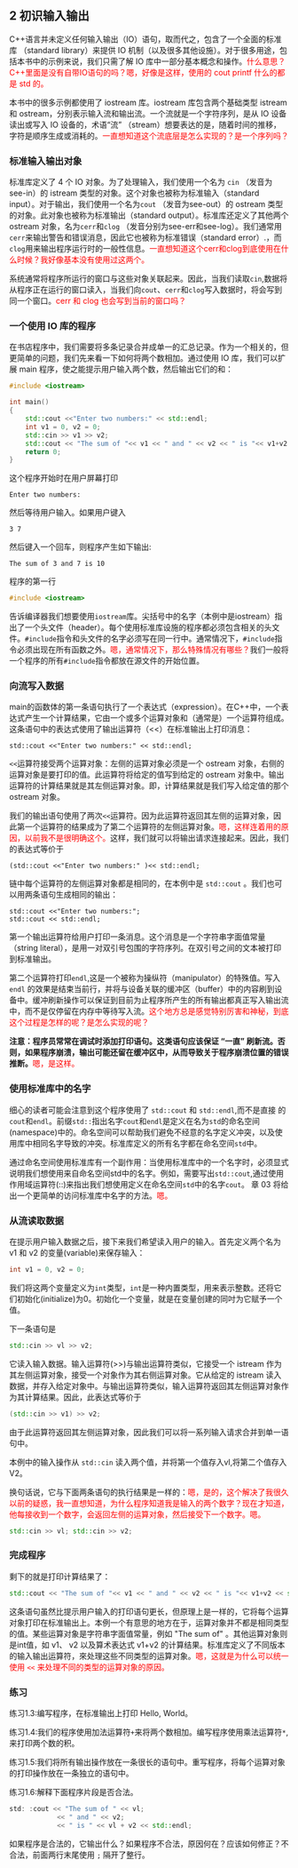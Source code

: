 
## 2 初识输入输出

C++语言并未定义任何输入输出（IO）语句，取而代之，包含了一个全面的标准库 （standard library）来提供 IO 机制（以及很多其他设施）。对于很多用途，包括本书中的示例来说，我们只需了解 IO 库中一部分基本概念和操作。<span style="color:red;">什么意思？C++里面是没有自带IO语句的吗？嗯，好像是这样，使用的 cout printf 什么的都是 std 的。</span>

本书中的很多示例都使用了 iostream 库。iostream 库包含两个基础类型 istream 和 ostream，分别表示输入流和输出流。一个流就是一个字符序列，是从 IO 设备读出或写入 IO 设备的，术语“流” （stream）想要表达的是，随着时间的推移，字符是顺序生成或消耗的。<span style="color:red;">一直想知道这个流底层是怎么实现的？是一个序列吗？</span>

### 标准输入输出对象

标准库定义了 4 个 IO 对象。为了处理输入，我们使用一个名为 `cin` （发音为see-in）的 istream 类型的对象。这个对象也被称为标准输入（standard input）。对于输出，我们使用一个名为`cout` （发音为see-out）的 ostream 类型的对象。此对象也被称为标准输出（standard output）。标准库还定义了其他两个 ostream 对象，名为`cerr`和`clog` （发音分别为see-err和see-log）。我们通常用`cerr`来输出警告和错误消息，因此它也被称为标准错误（standard error）.，而`clog`用来输出程序运行时的一般性信息。<span style="color:red;">一直想知道这个cerr和clog到底使用在什么时候？我好像基本没有使用过这两个。</span>

系统通常将程序所运行的窗口与这些对象关联起来。因此，当我们读取`cin`,数据将从程序正在运行的窗口读入，当我们向`cout`、`cerr`和`clog`写入数据时，将会写到同一个窗口。<span style="color:red;">cerr 和 clog 也会写到当前的窗口吗？</span>

### 一个使用 IO 库的程序

在书店程序中，我们需要将多条记录合并成单一的汇总记录。作为一个相关的，但更简单的问题，我们先来看一下如何将两个数相加。通过使用 IO 库，我们可以扩展 main 程序，使之能提示用户输入两个数，然后输出它们的和：

```cpp
#include <iostream>

int main()
{
    std::cout <<"Enter two numbers:" << std::endl;
    int v1 = 0, v2 = 0;
    std::cin >> v1 >> v2;
    std::cout << "The sum of "<< v1 << " and " << v2 << " is "<< v1+v2 << std::endl;
    return 0;
}
```

这个程序开始时在用户屏幕打印

```
Enter two numbers:
```

然后等待用户输入。如果用户键入

```
3 7
```

然后键入一个回车，则程序产生如下输出:

```
The sum of 3 and 7 is 10
```

程序的第一行

```cpp
#include <iostream>
```

告诉编译器我们想要使用`iostream`库。尖括号中的名字（本例中是iostream）指出了一个头文件（header）。每个使用标准库设施的程序都必须包含相关的头文件。`#include`指令和头文件的名字必须写在同一行中。通常情况下，`#include`指令必须出现在所有函数之外。<span style="color:red;">嗯，通常情况下，那么特殊情况有哪些？</span>我们一般将一个程序的所有`#include`指令都放在源文件的开始位置。

### 向流写入数据

main的函数体的第一条语句执行了一个表达式（expression）。在C++中，一个表达式产生一个计算结果，它由一个或多个运算对象和（通常是）一个运算符组成。这条语句中的表达式使用了输出运算符（<<）在标准输出上打印消息：

```
std::cout <<"Enter two numbers:" << std::endl;
```

`<<`运算符接受两个运算对象：左侧的运算对象必须是一个 ostream 对象，右侧的运算对象是要打印的值。此运算符将给定的值写到给定的 ostream 对象中。输出运算符的计算结果就是其左侧运算对象。即，计算结果就是我们写入给定值的那个 ostream 对象。

我们的输出语句使用了两次`<<`运算符。因为此运算符返回其左侧的运算对象，因此第一个运算符的结果成为了第二个运算符的左侧运算对象。<span style="color:red;">嗯，这样连着用的原因，以前我不是很明确这个。</span>这样，我们就可以将输出请求连接起来。因此，我们的表达式等价于

```
(std::cout <<"Enter two numbers:" )<< std::endl;
```

链中每个运算符的左侧运算对象都是相同的，在本例中是 `std::cout` 。我们也可以用两条语句生成相同的输出：

```
std::cout <<"Enter two numbers:";
std::cout << std::endl;
```

第一个输出运算符给用户打印一条消息。这个消息是一个字符串字面值常量（string literal），是用一对双引号包围的字符序列。在双引号之间的文本被打印到标准输出。

第二个运算符打印`endl`,这是一个被称为操纵符（manipulator）的特殊值。写入 `endl` 的效果是结束当前行，并将与设备关联的缓冲区（buffer）中的内容刷到设备中。缓冲刷新操作可以保证到目前为止程序所产生的所有输出都真正写入输出流中，而不是仅停留在内存中等待写入流。<span style="color:red;">这个地方总是感觉特别厉害和神秘，到底这个过程是怎样的呢？是怎么实现的呢？</span>

**注意：程序员常常在调试时添加打印语句。这类语句应该保证 “一直” 刷新流。否则，如果程序崩溃，输出可能还留在缓冲区中，从而导致关于程序崩溃位置的错误推断。**<span style="color:red;">嗯，是这样。</span>

### 使用标准库中的名字

细心的读者可能会注意到这个程序使用了 `std::cout` 和 `std::endl`,而不是直接 的`cout`和`endl`。前缀`std::`指出名字`cout`和`endl`是定义在名为`std`的命名空间 (namespace)中的。命名空间可以帮助我们避免不经意的名字定义冲突，以及使用库中相同名字导致的冲突。标准库定义的所有名字都在命名空间`std`中。

通过命名空间使用标准库有一个副作用：当使用标准库中的一个名字时，必须显式说明我们想使用来自命名空间std中的名字。例如，需要写出`std::cout`,通过使用作用域运算符(::)来指出我们想使用定义在命名空间`std`中的名字`cout`。 章 03 将给出一个更简单的访问标准库中名字的方法。<span style="color:red;">嗯。</span>

### 从流读取数据

在提示用户输入数据之后，接下来我们希望读入用户的输入。首先定义两个名为 v1 和 v2 的变量(variable)来保存输入：

```cpp
int v1 = 0, v2 = 0;
```

我们将这两个变量定义为`int`类型，`int`是一种内置类型，用来表示整数。还将它们初始化(initialize)为0。初始化一个变量，就是在变量创建的同吋为它赋予一个值。

下一条语句是

```cpp
std::cin >> vl >> v2;
```

它读入输入数据。输入运算符(>>)与输出运算符类似，它接受一个 istream 作为其左侧运算对象，接受一个对象作为其右侧运算对象。它从给定的 istream 读入数据，并存入给定对象中。与输出运算符类似，输入运算符返回其左侧运算对象作为其计算结果。因此，此表达式等价于

```cpp
(std::cin >> v1) >> v2;
```

由于此运算符返回其左侧运算对象，因此我们可以将一系列输入请求合并到单一语句中。

本例中的输入操作从 `std::cin` 读入两个值，并将第一个值存入vl,将第二个值存入V2。

换句话说，它与下面两条语句的执行结果是一样的：<span style="color:red;">嗯，是的，这个解决了我很久以前的疑惑，我一直想知道，为什么程序知道我是输入的两个数字？现在才知道，他每接收到一个数字，会返回左侧的运算对象，然后接受下一个数字。嗯。</span>

```cpp
std::cin >> vl; std::cin >> v2;
```

### 完成程序

剩下的就是打印计算结果了：

```cpp
std::cout << "The sum of "<< v1 << " and " << v2 << " is "<< v1+v2 << std::endl;
```

这条语句虽然比提示用户输入的打印语句更长，但原理上是一样的，它将每个运算对象打印在标准输出上。本例一个有意思的地方在于，运算对象并不都是相同类型的值。某些运算对象是字符串字面值常量，例如 "The sum of" 。其他运算对象则是int值，如 v1、 v2 以及算术表达式 v1+v2 的计算结果。标准库定义了不同版本的输入输出运算符，來处理这些不同类型的运算对象。<span style="color:red;">嗯，这就是为什么可以统一使用 `<<` 来处理不同的类型的运算对象的原因。</span>




### 练习

练习1.3:编写程序，在标准输出上打印 Hello, World。

练习1.4:我们的程序使用加法运算符`+`来将两个数相加。编写程序使用乘法运算符`*`, 来打印两个数的积。

练习1.5:我们将所有输出操作放在一条很长的语句中。重写程序，将每个运算对象的打印操作放在一条独立的语句中。

练习1.6:解释下面程序片段是否合法。

```cpp
std: :cout << "The sum of " << vl;
            << " and " << v2;
            << " is " << vl + v2 << std::endl;
```

如果程序是合法的，它输出什么？如果程序不合法，原因何在？应该如何修正？不合法，前面两行末尾使用 `;` 隔开了整行。
